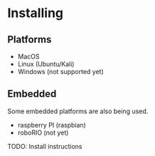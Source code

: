 
# Installing

## Platforms

  * MacOS
  * Linux (Ubuntu/Kali)
  * Windows (not supported yet)

## Embedded

Some embedded platforms are also being used.

  * raspberry PI (raspbian)
  * roboRIO (not yet)


TODO: Install instructions
